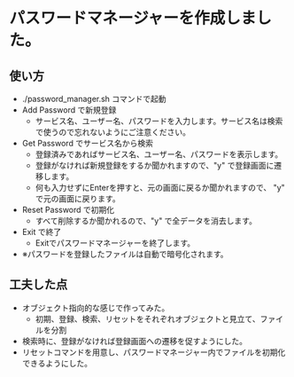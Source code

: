 # パスワードマネージャーを作成しました。
## 使い方
- ./password_manager.sh コマンドで起動
- Add Password で新規登録
  - サービス名、ユーザー名、パスワードを入力します。サービス名は検索で使うので忘れないようにご注意ください。
- Get Password でサービス名から検索
  - 登録済みであればサービス名、ユーザー名、パスワードを表示します。
  - 登録がなければ新規登録をするか聞かれますので、"y" で登録画面に遷移します。
  - 何も入力せずにEnterを押すと、元の画面に戻るか聞かれますので、 "y" で元の画面に戻ります。
- Reset Password で初期化
  - すべて削除するか聞かれるので、"y" で全データを消去します。
- Exit で終了
  - Exitでパスワードマネージャーを終了します。
- ※パスワードを登録したファイルは自動で暗号化されます。

## 工夫した点
- オブジェクト指向的な感じで作ってみた。
  - 初期、登録、検索、リセットをそれぞれオブジェクトと見立て、ファイルを分割
- 検索時に、登録がなければ登録画面への遷移を促すようにした。
- リセットコマンドを用意し、パスワードマネージャー内でファイルを初期化できるようにした。
